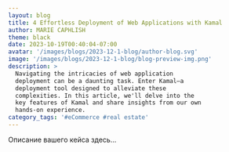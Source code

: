 ```yaml
---
layout: blog
title: 4 Effortless Deployment of Web Applications with Kamal
author: MARIE CAPHLISH
theme: black
date: 2023-10-19T00:40:04-07:00
avatar: '/images/blogs/2023-12-1-blog/author-blog.svg'
image: '/images/blogs/2023-12-1-blog/blog-preview-img.png'
description: >
  Navigating the intricacies of web application
  deployment can be a daunting task. Enter Kamal—a
  deployment tool designed to alleviate these
  complexities. In this article, we'll delve into the
  key features of Kamal and share insights from our own
  hands-on experience.
category_tags: '#eCommerce #real estate'
---
```


Описание вашего кейса здесь...
